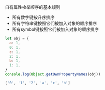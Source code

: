 自有属性枚举顺序的基本规则

* 所有数字键按升序排序
* 所有字符串键按照它们被加入对象的顺序排序
* 所有symbol键按照它们被加入对象的顺序排序

```js
let obj = {
  a: 1,
  0: 1,
  c: 1,
  2: 1,
  b: 1,
  1: 1,
}
console.log(Object.getOwnPropertyNames(obj))
```

```bash
['0', '1', '2', 'a', 'c', 'b']
```